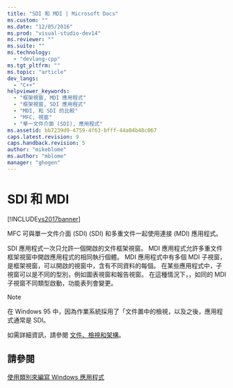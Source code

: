 ```yaml
---
title: "SDI 和 MDI | Microsoft Docs"
ms.custom: ""
ms.date: "12/05/2016"
ms.prod: "visual-studio-dev14"
ms.reviewer: ""
ms.suite: ""
ms.technology: 
  - "devlang-cpp"
ms.tgt_pltfrm: ""
ms.topic: "article"
dev_langs: 
  - "C++"
helpviewer_keywords: 
  - "框架視窗, MDI 應用程式"
  - "框架視窗, SDI 應用程式"
  - "MDI, 和 SDI 的比較"
  - "MFC, 視窗"
  - "單一文件介面 (SDI), 應用程式"
ms.assetid: bb7239d9-4759-4f63-bfff-44a04b48c067
caps.latest.revision: 9
caps.handback.revision: 5
author: "mikeblome"
ms.author: "mblome"
manager: "ghogen"
---
```

# SDI 和 MDI
[!INCLUDE[vs2017banner](../assembler/inline/includes/vs2017banner.md)]

MFC 可與單一文件介面 \(SDI\) \(SDI\) 和多重文件一起使用連接 \(MDI\) 應用程式。  
  
 SDI 應用程式一次只允許一個開啟的文件框架視窗。  MDI 應用程式允許多重文件框架視窗中開啟應用程式的相同執行個體。  MDI 應用程式中有多個 MDI 子視窗，是框架視窗，可以開啟的視窗中，含有不同資料的每個。  在某些應用程式中，子視窗可以是不同的型別，例如圖表視窗和報告視窗。  在這種情況下，，如同的 MDI 子視窗不同類型啟動，功能表列會變更。  
  
> [!NOTE]
>  在 Windows 95 中，因為作業系統採用了「文件置中的檢視，以及之後，應用程式通常是 SDI。  
  
 如需詳細資訊，請參閱 [文件、檢視和架構](../mfc/documents-views-and-the-framework.md)。  
  
## 請參閱  
 [使用類別來編寫 Windows 應用程式](../mfc/using-the-classes-to-write-applications-for-windows.md)